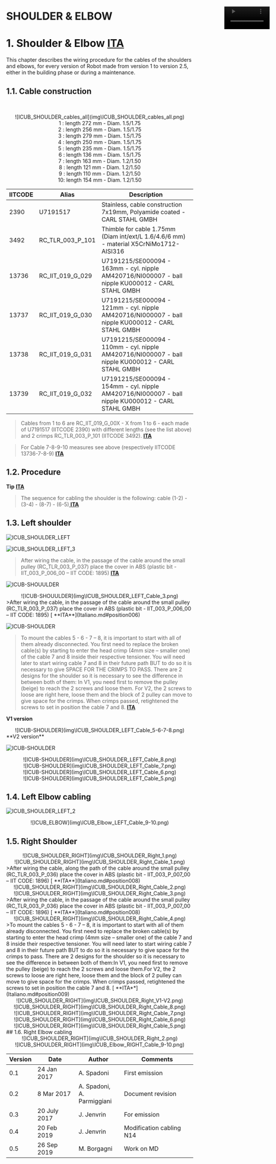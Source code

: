 
# SHOULDER & ELBOW

# 1. Shoulder & Elbow [<i class="fa fa-flag fa-1x"></i> **ITA**](Italiano.md#position001)  



This chapter describes the wiring procedure for the cables of the shoulders and elbows, for every version of Robot made from version 1 to version 2.5, either in the building phase or during a maintenance.

<!--
Spalle e gomiti
Il presente Capitolo descrive la procedura di cablaggio dei cavi delle spalle e dei gomiti di tutte le versioni dei Robot realizzati dalla versione 1 alla versione 2.5, sia in fase di costruzione che in fase di manutenzione
-->

## 1.1. Cable construction
​                                        
<center>![ICUB_SHOULDER_cables_all](img\ICUB_SHOULDER_cables_all.png)</center>
<center> 1  : length 272 mm - Diam. 1.5/1.75</center>
<center> 2  : length 256 mm - Diam. 1.5/1.75</center>
<center> 3  : length 279 mm - Diam. 1.5/1.75 </center>
<center> 4  : length 250 mm - Diam. 1.5/1.75</center>
<center> 5  : length 235 mm - Diam. 1.5/1.75</center>
<center> 6  : length 136 mm - Diam. 1.5/1.75</center>
<center> 7  : length 163 mm - Diam. 1.2/1.50</center>
<center> 8  : length 121 mm -  Diam. 1.2/1.50</center>
<center> 9  : length 110 mm - Diam. 1.2/1.50</center>
<center> 10: length 154 mm - Diam. 1.2/1.50</center>






|IITCODE   |Alias   |Description      |
|---|---|---|
|2390   |U7191517 |Stainless, cable construction 7x19mm, Polyamide coated - CARL STAHL GMBH   |
|3492   |RC_TLR_003_P_101   |Thimble for cable 1.75mm (Diam int/ext/L 1.6/4.6/6 mm) - material X5CrNiMo1712-AISI316   |
|13736|RC_IIT_019_G_029|U7191215/SE000094 - 163mm - cyl. nipple AM420716/NI000007 - ball nipple KU000012 - CARL STAHL GMBH|
|13737|	RC_IIT_019_G_030|U7191215/SE000094 - 121mm - cyl. nipple AM420716/NI000007 - ball nipple KU000012 - CARL STAHL GMBH|
|13738|RC_IIT_019_G_031 |U7191215/SE000094 - 110mm - cyl. nipple AM420716/NI000007 - ball nipple KU000012 - CARL STAHL GMBH|
|13739|	RC_IIT_019_G_032|U7191215/SE000094 - 154mm - cyl. nipple AM420716/NI000007 - ball nipple KU000012 - CARL STAHL GMBH|

>Cables from 1 to 6 are RC_IIT_019_G_00X - X from 1 to 6 - each made of U7191517 (IITCODE 2390) with different lengths (see the list above) and 2 crimps RC_TLR_003_P_101 (IITCODE 3492).  [<i class="fa fa-flag fa-1x"></i> **ITA**](Italiano.md#position002)



<!-- 
Gli IITCODE dei cavi da 1 a 6 sono da 4758 a 4763. Vengono realizzati mediante cavo di acciaio U7191517 codice IIT 2390 e n. 2 crimp codice IIT 3492. Le misure sono presenti nella lista
-->

>For Cable 7-8-9-10 measures see above (respectively IITCODE 13736-7-8-9) [<i class="fa fa-flag fa-1x"></i> **ITA**](Italiano.md#position003)



<!-- 
Per i cavi 7-8-9-10 fare riferimento a descrizione in IITCODE 13736-7-8-9
-->


## 1.2. Procedure

**Tip** [<i class="fa fa-flag fa-1x"></i> **ITA**](Italiano.md#position004)

>The sequence for   cabling the shoulder is the following:   cable  (1-2) - (3-4) - (8-7) - (6-5)[<i class="fa fa-flag fa-1x"></i> **ITA**](Italiano.md#position005)



<!--
Consiglio
La sequenza del   cablaggio dei cavi spalla è la seguente:   Cavo n. (1-2) - (3-4) - (8-7) - (6-5)
-->



## 1.3. Left shoulder

 ![ICUB_SHOULDER_LEFT](img\ICUB_SHOULDER_LEFT.png)




 ![ICUB_SHOULDER_LEFT_3](img\ICUB_SHOULDER_LEFT_Cable_1.png)

>After wiring the   cable, in the passage of the cable around the small pulley (RC_TLR_003_P_037)   place the cover in ABS (plastic bit - IIT_003_P_006_00 – IIT CODE: 1895) [<i class="fa fa-flag fa-1x"></i> **ITA**](Italiano.md#position006)



<!--
Una volta cablato   il cavo, nel passaggio del cavo attorno alla puleggia piccola   RC_TLR_003_P_037 posizionare il copri cavo in abs (plastica) ovvero il   pezzo  IIT_003_P_006_00 SX
-->




![ICUB-SHOUULDER](img\ICUB_SHOULDER_LEFT_Cable_2.png) 


<center>![ICUB-SHOUULDER](img\ICUB_SHOULDER_LEFT_Cable_3.png)</center>
>After wiring the   cable, in the passage of the cable around the small pulley (RC_TLR_003_P_037)   place the cover in ABS (plastic bit - IIT_003_P_006_00 – IIT CODE: 1895)
[<i class="fa fa-flag fa-1x"></i> **ITA**](Italiano.md#position006)


<!--
Una volta cablato   il cavo, nel passaggio del cavo attorno alla puleggia piccola   RC_TLR_003_P_037 posizionare il copri cavo in abs (plastica) ovvero il   pezzo  IIT_003_P_006_00 SX
-->



![ICUB-SHOULDER](img\ICUB_SHOULDER_LEFT_Cable_4.png)




>To mount the cables 5   - 6 - 7 – 8, it is important to start with all of them already disconnected. You   first need to replace the broken cable(s) by starting to enter the head crimp   (4mm size – smaller one) of the cable 7 and 8 inside their respective   tensioner. You will need later to start wiring cable 7 and 8 in their future   path BUT to do so it is necessary to give SPACE FOR THE CRIMPS TO PASS. There are 2 designs for the   shoulder so it is necessary to see the difference in between both of them:   In V1, you need first   to remove the pulley (beige) to reach the 2 screws and loose them.   For V2, the 2 screws   to loose are right here, loose them and the block of 2 pulley can move to   give space for the crimps.   When crimps passed,   retightened the screws to set in position the cable 7 and 8.
[<i class="fa fa-flag fa-1x"></i> **ITA**](Italiano.md#position007)



**V1 version**  

 <center>![ICUB-SHOULDER](img\ICUB_SHOULDER_LEFT_Cable_5-6-7-8.png)</center>
**V2 version**                                

 ![ICUB-SHOULDER](img\ICUB_SHOULDER_LEFT_Cable_5-6-7-8_V2.png)

<center>![ICUB-SHOULDER](img\ICUB_SHOULDER_LEFT_Cable_8.png)</center>
 <center>![ICUB-SHOULDER](img\ICUB_SHOULDER_LEFT_Cable_7.png)</center>
 <center>![ICUB-SHOULDER](img\ICUB_SHOULDER_LEFT_Cable_6.png)</center>             
<center>![ICUB-SHOULDER](img\ICUB_SHOULDER_LEFT_Cable_5.png)</center>

## 1.4. Left Elbow cabling 

 ![ICUB_SHOULDER_LEFT_2](img\ICUB_SHOULDER_LEFT_2.png) 

 <center>![ICUB_ELBOW](img\ICUB_Elbow_LEFT_Cable_9-10.png)</center> 

## 1.5. Right Shoulder




<center>![ICUB_SHOULDER_RIGHT](img\ICUB_SHOULDER_Right_1.png)</center>
<center>![ICUB_SHOULDER_RIGHT](img\ICUB_SHOULDER_Right_Cable_1.png)</center> 
>After wiring the cable, along the path of the cable around the small pulley (RC_TLR_003_P_036) place the cover in ABS (plastic bit - IIT_003_P_007_00 – IIT CODE: 1896)
[<i class="fa fa-flag fa-1x"></i> **ITA**](Italiano.md#position008)

<center>![ICUB_SHOULDER_RIGHT](img\ICUB_SHOULDER_Right_Cable_2.png)</center> 
<center>![ICUB_SHOULDER_RIGHT](img\ICUB_SHOULDER_Right_Cable_3.png)</center>
>After wiring the cable, in the passage of the cable around the small pulley (RC_TLR_003_P_036) place the cover in ABS (plastic bit - IIT_003_P_007_00 – IIT CODE: 1896)
[<i class="fa fa-flag fa-1x"></i> **ITA**](Italiano.md#position008)



<center>![ICUB_SHOULDER_RIGHT](img\ICUB_SHOULDER_Right_Cable_4.png)</center>
>To mount the cables 5 - 6 - 7 – 8, it is important to start with all of them already disconnected. You first need to replace the broken cable(s) by starting to enter the head crimp (4mm size – smaller one) of the cable 7 and 8 inside their respective tensioner. You will need later to start wiring cable 7 and 8 in their future path BUT to do so it is necessary to give space for the crimps to pass. There are 2 designs for the shoulder so it is necessary to see the difference in between both of them:In V1, you need first to remove the pulley (beige) to reach the 2 screws and loose them.For V2, the 2 screws to loose are right here, loose them and the block of 2 pulley can move to give space for the crimps. When crimps passed, retightened the screws to set in position the cable 7 and 8.
[<i class="fa fa-flag fa-1x"></i> **ITA**](Italiano.md#position009)





<center>![ICUB_SHOULDER_RIGHT](img\ICUB_SHOULDER_Right_V1-V2.png)</center>
<center>![ICUB_SHOULDER_RIGHT](img\ICUB_SHOULDER_Right_Cable_8.png)</center>
<center>![ICUB_SHOULDER_RIGHT](img\ICUB_SHOULDER_Right_Cable_7.png)</center>
<center>![ICUB_SHOULDER_RIGHT](img\ICUB_SHOULDER_Right_Cable_6.png)</center>
<center>![ICUB_SHOULDER_RIGHT](img\ICUB_SHOULDER_Right_Cable_5.png)</center>
## 1.6. Right Elbow cabling 

<center>![ICUB_SHOULDER_RIGHT](img\ICUB_SHOULDER_Right_2.png)</center> 
<center>![ICUB_SHOULDER_RIGHT](img\ICUB_Elbow_RIGHT_Cable_9-10.png)</center>




| Version | Date         | Author                     | Comments                 |
| ------- | ------------ | -------------------------- | ------------------------ |
| 0.1     | 24 Jan 2017  | A. Spadoni                 | First emission           |
| 0.2     | 8 Mar 2017   | A. Spadoni, <br/>A. Parmiggiani | Document revision   |
| 0.3     | 20 July 2017 | J. Jenvrin                 | For emission             |
| 0.4     | 20 Feb 2019  | J. Jenvrin                 | Modification cabling N14 |
| 0.5     | 26 Sep 2019  | M. Borgagni                | Work on MD               |





<div style="position:fixed;top:80px;left:85%;">
    <video width="85%"  height="85%" autoplay loop>
    <source src="../video/icubrotate.mp4" type="video/mp4">
        Your browser does not support the video tag.
    </video>
</div>